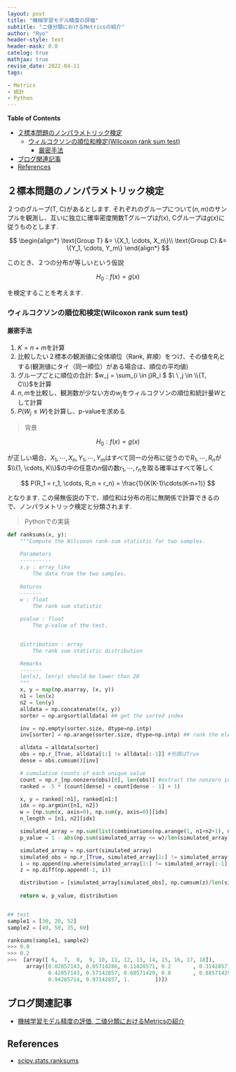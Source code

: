 ```yaml
---
layout: post
title: "機械学習モデル精度の評価"
subtitle: "二値分類におけるMetricsの紹介"
author: "Ryo"
header-style: text
header-mask: 0.0
catelog: true
mathjax: true
revise_date: 2022-04-11
tags:

- Metrics
- 統計
- Python
---
```


**Table of Contents**
<!-- START doctoc generated TOC please keep comment here to allow auto update -->
<!-- DON'T EDIT THIS SECTION, INSTEAD RE-RUN doctoc TO UPDATE -->

- [２標本問題のノンパラメトリック検定](#%EF%BC%92%E6%A8%99%E6%9C%AC%E5%95%8F%E9%A1%8C%E3%81%AE%E3%83%8E%E3%83%B3%E3%83%91%E3%83%A9%E3%83%A1%E3%83%88%E3%83%AA%E3%83%83%E3%82%AF%E6%A4%9C%E5%AE%9A)
  - [ウィルコクソンの順位和検定(Wilcoxon rank sum test)](#%E3%82%A6%E3%82%A3%E3%83%AB%E3%82%B3%E3%82%AF%E3%82%BD%E3%83%B3%E3%81%AE%E9%A0%86%E4%BD%8D%E5%92%8C%E6%A4%9C%E5%AE%9Awilcoxon-rank-sum-test)
    - [厳密手法](#%E5%8E%B3%E5%AF%86%E6%89%8B%E6%B3%95)
- [ブログ関連記事](#%E3%83%96%E3%83%AD%E3%82%B0%E9%96%A2%E9%80%A3%E8%A8%98%E4%BA%8B)
- [References](#references)

<!-- END doctoc generated TOC please keep comment here to allow auto update -->

## ２標本問題のノンパラメトリック検定

２つのグループ(T, C)があるとします. 
それぞれのグループについて$(n, m)$のサンプルを観測し、互いに独立に確率密度関数Tグループは$f(x)$, Cグループは$g(x)$に従うものとします.

$$
\begin{align*}
\text{Group T} &= \{X_1, \cdots, X_n\}\\
\text{Group C} &= \{Y_1, \cdots, Y_m\}
\end{align*}
$$

このとき、２つの分布が等しいという仮説

$$
H_0: f(x) = g(x)
$$

を検定することを考えます.

### ウィルコクソンの順位和検定(Wilcoxon rank sum test)

#### 厳密手法

1. $K = n + m$を計算
2. 比較したい２標本の観測値に全体順位（Rank, 昇順）をつけ、その値を$R_i$とする(観測値にタイ（同一順位）がある場合は、順位の平均値)
3. グループごとに順位の合計: $w_j = \sum_{i \in j}R_i $ $\  \ ,j \in \\{T, C\\}$を計算
4. $n, m$を比較し、観測数が少ない方の$w_j$をウィルコクソンの順位和統計量$W$として計算
5. $P(W_j \leq W)$を計算し、p-valueを求める


> 背景

$$
H_0: f(x) = g(x)
$$

が正しい場合、$X_1, \cdots, X_n, Y_1, \cdots, Y_m$はすべて同一の分布に従うので$R_1, \cdots, R_n$が
$\\{1, \cdots, K\\}$の中の任意の$n$個の数$r_1, \cdots, r_n$を取る確率はすべて等しく

$$
P(R_1 = r_1, \cdots, R_n = r_n) = \frac{1}{K(K-1)\cdots(K-n+1)}
$$

となります. この帰無仮説の下で、順位和は分布の形に無関係で計算できるので、ノンパラメトリック検定と分類されます.

> Pythonでの実装

```python
def ranksums(x, y):
    """Compute the Wilcoxon rank-sum statistic for two samples.
    
    Parameters
    ----------
    x,y : array_like
        The data from the two samples.
    
    Returns
    -------
    w : float
        The rank sum statistic 

    pvalue : float
        The p-value of the test.


    distribution : array
        The rank sum statistic distribution

    Remarks
    -------
    len(x), len(y) should be lower than 20
    """
    x, y = map(np.asarray, (x, y))
    n1 = len(x)
    n2 = len(y)
    alldata = np.concatenate((x, y))
    sorter = np.argsort(alldata) ## get the sorted index

    inv = np.empty(sorter.size, dtype=np.intp)
    inv[sorter] = np.arange(sorter.size, dtype=np.intp) ## rank the element

    alldata = alldata[sorter]
    obs = np.r_[True, alldata[1:] != alldata[:-1]] #先頭はTrue
    dense = obs.cumsum()[inv]

    # cumulative counts of each unique value
    count = np.r_[np.nonzero(obs)[0], len(obs)] #extract the nonzero index and add the length at the last
    ranked = .5 * (count[dense] + count[dense - 1] + 1)

    x, y = ranked[:n1], ranked[n1:]
    idx = np.argmin([n1, n2])
    w = [np.sum(x, axis=0), np.sum(y, axis=0)][idx]
    n_length = [n1, n2][idx]

    simulated_array = np.sum(list(combinations(np.arange(1, n1+n2+1), n_length)), axis = 1)
    p_value = 1 - abs(np.sum(simulated_array <= w)/len(simulated_array) -.5) * 2

    simulated_array = np.sort(simulated_array)
    simulated_obs = np.r_[True, simulated_array[1:] != simulated_array[:-1]]
    i = np.append(np.where(simulated_array[1:] != simulated_array[:-1]), len(simulated_array) - 1) ## return the index
    z = np.diff(np.append(-1, i))

    distribution = [simulated_array[simulated_obs], np.cumsum(z)/len(simulated_array)]
    
    return w, p_value, distribution


## test
sample1 = [30, 20, 52]
sample2 = [40, 50, 35, 60]

ranksums(sample1, sample2)
>>> 9.0
>>> 0.2
>>>  [array([ 6,  7,  8,  9, 10, 11, 12, 13, 14, 15, 16, 17, 18]),
      array([0.02857143, 0.05714286, 0.11428571, 0.2       , 0.31428571,
             0.42857143, 0.57142857, 0.68571429, 0.8       , 0.88571429,
             0.94285714, 0.97142857, 1.        ])])
```



## ブログ関連記事

- [機械学習モデル精度の評価, 二値分類におけるMetricsの紹介](https://ryonakagami.github.io/2022/02/02/model-evaluation-01/)


## References

- [scipy.stats.ranksums](https://scipy.github.io/devdocs/reference/generated/scipy.stats.ranksums.html)